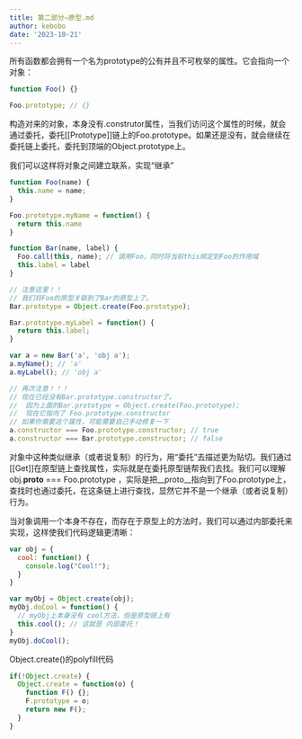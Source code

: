 ```yaml
---
title: 第二部分—原型.md
author: kebobo
date: '2023-10-21'
---
```


所有函数都会拥有一个名为prototype的公有并且不可枚举的属性。它会指向一个对象：

```javascript
function Foo() {}

Foo.prototype; // {}
```

构造对来的对象，本身没有.construtor属性，当我们访问这个属性的时候，就会通过委托，委托\[\[Prototype\]\]链上的Foo.prototype。如果还是没有，就会继续在委托链上委托，委托到顶端的Object.prototype上。

我们可以这样将对象之间建立联系，实现“继承”

```javascript
function Foo(name) {
  this.name = name;
}

Foo.prototype.myName = function() {
  return this.name
}

function Bar(name, label) {
  Foo.call(this, name); // 调用Foo，同时将当前this绑定到Foo的作用域
  this.label = label
}

// 注意这里！！
// 我们将Foo的原型关联到了Bar的原型上了。
Bar.prototype = Object.create(Foo.prototype);

Bar.prototype.myLabel = function() {
  return this.label;
}

var a = new Bar('a', 'obj a');
a.myName(); // 'a'
a.myLabel(); // 'obj a'

// 再次注意！！！
// 现在已经没有Bar.prototype.constructor了。
//  因为上面的Bar.prototype = Object.create(Foo.prototype);
//  现在它指向了 Foo.prototype.constructor
// 如果你需要这个属性，可能需要自己手动修复一下
a.constructor === Foo.prototype.constructor; // true
a.constructor === Bar.prototype.constructor; // false
```

对象中这种类似继承（或者说复制）的行为，用“委托”去描述更为贴切。我们通过\[\[Get\]\]在原型链上查找属性，实际就是在委托原型链帮我们去找。我们可以理解 obj.__proto__ === Foo.prototype ，实际是把__proto__指向到了Foo.prototype上，查找时也通过委托，在这条链上进行查找，显然它并不是一个继承（或者说复制）行为。

当对象调用一个本身不存在，而存在于原型上的方法时，我们可以通过内部委托来实现，这样使我们代码逻辑更清晰：

```javascript
var obj = {
  cool: function() {
    console.log("Cool!");
  }
}

var myObj = Object.create(obj);
myObj.doCool = function() {
  // myObj上本身没有 cool方法，但是原型链上有
  this.cool(); // 这就是 内部委托！ 
}
myObj.doCool();
```

Object.create()的polyfill代码

```javascript
if(!Object.create) {
  Object.create = function(o) {
    function F() {};
    F.prototype = o;
    return new F();
  }
}
```
